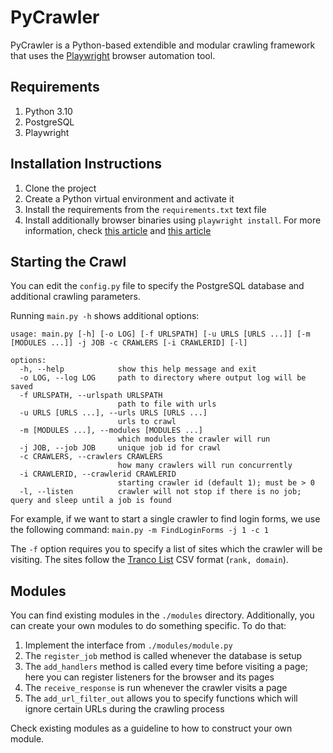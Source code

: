 # PyCrawler

PyCrawler is a Python-based extendible and modular crawling framework that uses the [Playwright](https://playwright.dev/) browser automation tool.

## Requirements
1. Python 3.10
2. PostgreSQL
3. Playwright

## Installation Instructions
1. Clone the project
2. Create a Python virtual environment and activate it
3. Install the requirements from the `requirements.txt` text file
4. Install additionally browser binaries using `playwright install`. For more information, check [this article](https://playwright.dev/python/docs/intro) and [this article](https://playwright.dev/python/docs/browsers)

## Starting the Crawl
You can edit the `config.py` file to specify the PostgreSQL database and additional crawling parameters.

Running `main.py -h` shows additional options:
```
usage: main.py [-h] [-o LOG] [-f URLSPATH] [-u URLS [URLS ...]] [-m [MODULES ...]] -j JOB -c CRAWLERS [-i CRAWLERID] [-l]

options:
  -h, --help            show this help message and exit
  -o LOG, --log LOG     path to directory where output log will be saved
  -f URLSPATH, --urlspath URLSPATH
                        path to file with urls
  -u URLS [URLS ...], --urls URLS [URLS ...]
                        urls to crawl
  -m [MODULES ...], --modules [MODULES ...]
                        which modules the crawler will run
  -j JOB, --job JOB     unique job id for crawl
  -c CRAWLERS, --crawlers CRAWLERS
                        how many crawlers will run concurrently
  -i CRAWLERID, --crawlerid CRAWLERID
                        starting crawler id (default 1); must be > 0
  -l, --listen          crawler will not stop if there is no job; query and sleep until a job is found
```

For example, if we want to start a single crawler to find login forms, we use the following command:
`main.py -m FindLoginForms -j 1 -c 1`

The `-f` option requires you to specify a list of sites which the crawler will be visiting. The sites follow the [Tranco List](https://tranco-list.eu/) CSV format (`rank, domain`).

## Modules
You can find existing modules in the `./modules` directory. Additionally, you can create your own modules to do something specific. To do that:
1. Implement the interface from `./modules/module.py`
2. The `register_job` method is called whenever the database is setup
3. The `add_handlers` method is called every time before visiting a page; here you can register listeners for the browser and its pages
4. The `receive_response` is run whenever the crawler visits a page
5. The `add_url_filter_out` allows you to specify functions which will ignore certain URLs during the crawling process

Check existing modules as a guideline to how to construct your own module.
